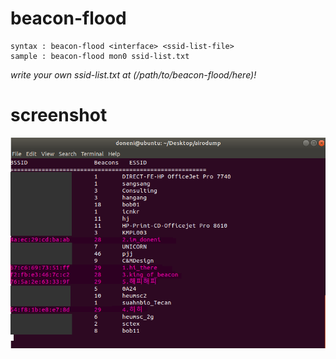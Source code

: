 # beacon-flood
    syntax : beacon-flood <interface> <ssid-list-file>
    sample : beacon-flood mon0 ssid-list.txt

*write your own ssid-list.txt at (/path/to/beacon-flood/here)!*

# screenshot
![img](./beacon-flood.png)